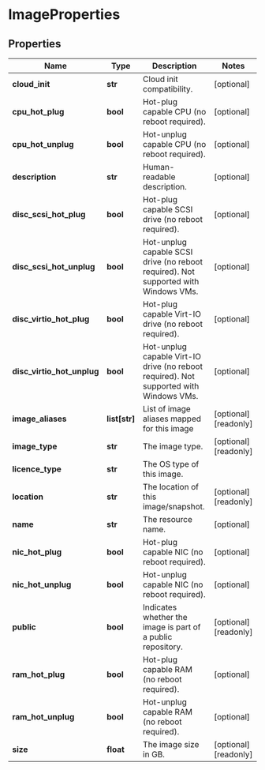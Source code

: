 # ImageProperties

## Properties
| Name | Type | Description | Notes |
| ------------ | ------------- | ------------- | ------------- |
| **cloud_init** | **str** | Cloud init compatibility. | [optional]  |
| **cpu_hot_plug** | **bool** | Hot-plug capable CPU (no reboot required). | [optional]  |
| **cpu_hot_unplug** | **bool** | Hot-unplug capable CPU (no reboot required). | [optional]  |
| **description** | **str** | Human-readable description. | [optional]  |
| **disc_scsi_hot_plug** | **bool** | Hot-plug capable SCSI drive (no reboot required). | [optional]  |
| **disc_scsi_hot_unplug** | **bool** | Hot-unplug capable SCSI drive (no reboot required). Not supported with Windows VMs. | [optional]  |
| **disc_virtio_hot_plug** | **bool** | Hot-plug capable Virt-IO drive (no reboot required). | [optional]  |
| **disc_virtio_hot_unplug** | **bool** | Hot-unplug capable Virt-IO drive (no reboot required). Not supported with Windows VMs. | [optional]  |
| **image_aliases** | **list[str]** | List of image aliases mapped for this image | [optional] [readonly]  |
| **image_type** | **str** | The image type. | [optional] [readonly]  |
| **licence_type** | **str** | The OS type of this image. |  |
| **location** | **str** | The location of this image/snapshot. | [optional] [readonly]  |
| **name** | **str** | The resource name. | [optional]  |
| **nic_hot_plug** | **bool** | Hot-plug capable NIC (no reboot required). | [optional]  |
| **nic_hot_unplug** | **bool** | Hot-unplug capable NIC (no reboot required). | [optional]  |
| **public** | **bool** | Indicates whether the image is part of a public repository. | [optional] [readonly]  |
| **ram_hot_plug** | **bool** | Hot-plug capable RAM (no reboot required). | [optional]  |
| **ram_hot_unplug** | **bool** | Hot-unplug capable RAM (no reboot required). | [optional]  |
| **size** | **float** | The image size in GB. | [optional] [readonly]  |


